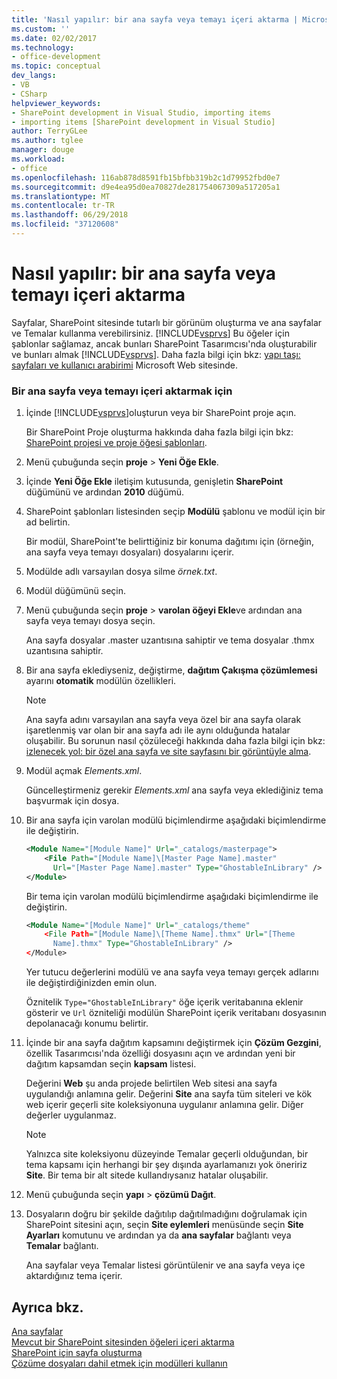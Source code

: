 ```yaml
---
title: 'Nasıl yapılır: bir ana sayfa veya temayı içeri aktarma | Microsoft Docs'
ms.custom: ''
ms.date: 02/02/2017
ms.technology:
- office-development
ms.topic: conceptual
dev_langs:
- VB
- CSharp
helpviewer_keywords:
- SharePoint development in Visual Studio, importing items
- importing items [SharePoint development in Visual Studio]
author: TerryGLee
ms.author: tglee
manager: douge
ms.workload:
- office
ms.openlocfilehash: 116ab878d8591fb15bfbb319b2c1d79952fbd0e7
ms.sourcegitcommit: d9e4ea95d0ea70827de281754067309a517205a1
ms.translationtype: MT
ms.contentlocale: tr-TR
ms.lasthandoff: 06/29/2018
ms.locfileid: "37120608"
---
```

# <a name="how-to-import-a-master-page-or-theme"></a>Nasıl yapılır: bir ana sayfa veya temayı içeri aktarma
  Sayfalar, SharePoint sitesinde tutarlı bir görünüm oluşturma ve ana sayfalar ve Temalar kullanma verebilirsiniz. [!INCLUDE[vsprvs](../sharepoint/includes/vsprvs-md.md)] Bu öğeler için şablonlar sağlamaz, ancak bunları SharePoint Tasarımcısı'nda oluşturabilir ve bunları almak [!INCLUDE[vsprvs](../sharepoint/includes/vsprvs-md.md)]. Daha fazla bilgi için bkz: [yapı taşı: sayfaları ve kullanıcı arabirimi](http://go.microsoft.com/fwlink/?LinkID=182095) Microsoft Web sitesinde.  
  
### <a name="to-import-a-master-page-or-theme"></a>Bir ana sayfa veya temayı içeri aktarmak için  
  
1.  İçinde [!INCLUDE[vsprvs](../sharepoint/includes/vsprvs-md.md)]oluşturun veya bir SharePoint proje açın.  
  
     Bir SharePoint Proje oluşturma hakkında daha fazla bilgi için bkz: [SharePoint projesi ve proje öğesi şablonları](../sharepoint/sharepoint-project-and-project-item-templates.md).  
  
2.  Menü çubuğunda seçin **proje** > **Yeni Öğe Ekle**.  
  
3.  İçinde **Yeni Öğe Ekle** iletişim kutusunda, genişletin **SharePoint** düğümünü ve ardından **2010** düğümü.  
  
4.  SharePoint şablonları listesinden seçip **Modülü** şablonu ve modül için bir ad belirtin.  
  
     Bir modül, SharePoint'te belirttiğiniz bir konuma dağıtımı için (örneğin, ana sayfa veya temayı dosyaları) dosyalarını içerir.  
  
5.  Modülde adlı varsayılan dosya silme *örnek.txt*.  
  
6.  Modül düğümünü seçin.  
  
7.  Menü çubuğunda seçin **proje** > **varolan öğeyi Ekle**ve ardından ana sayfa veya temayı dosya seçin.  
  
     Ana sayfa dosyalar .master uzantısına sahiptir ve tema dosyalar .thmx uzantısına sahiptir.  
  
8.  Bir ana sayfa eklediyseniz, değiştirme, **dağıtım Çakışma çözümlemesi** ayarını **otomatik** modülün özellikleri.  
  
    > [!NOTE]  
    >  Ana sayfa adını varsayılan ana sayfa veya özel bir ana sayfa olarak işaretlenmiş var olan bir ana sayfa adı ile aynı olduğunda hatalar oluşabilir. Bu sorunun nasıl çözüleceği hakkında daha fazla bilgi için bkz: [izlenecek yol: bir özel ana sayfa ve site sayfasını bir görüntüyle alma](../sharepoint/walkthrough-import-a-custom-master-page-and-site-page-with-an-image.md).  
  
9. Modül açmak *Elements.xml*.  
  
     Güncelleştirmeniz gerekir *Elements.xml* ana sayfa veya eklediğiniz tema başvurmak için dosya.  
  
10. Bir ana sayfa için varolan modülü biçimlendirme aşağıdaki biçimlendirme ile değiştirin.  
  
    ```xml  
    <Module Name="[Module Name]" Url="_catalogs/masterpage">  
        <File Path="[Module Name]\[Master Page Name].master"   
          Url="[Master Page Name].master" Type="GhostableInLibrary" />  
    </Module>  
    ```  
  
     Bir tema için varolan modülü biçimlendirme aşağıdaki biçimlendirme ile değiştirin.  
  
    ```xml  
    <Module Name="[Module Name]" Url="_catalogs/theme"   
        <File Path="[Module Name]\[Theme Name].thmx" Url="[Theme     
          Name].thmx" Type="GhostableInLibrary" />  
    </Module>  
    ```  
  
     Yer tutucu değerlerini modülü ve ana sayfa veya temayı gerçek adlarını ile değiştirdiğinizden emin olun.  
  
     Öznitelik `Type="GhostableInLibrary"` öğe içerik veritabanına eklenir gösterir ve `Url` özniteliği modülün SharePoint içerik veritabanı dosyasının depolanacağı konumu belirtir.  
  
11. İçinde bir ana sayfa dağıtım kapsamını değiştirmek için **Çözüm Gezgini**, özellik Tasarımcısı'nda özelliği dosyasını açın ve ardından yeni bir dağıtım kapsamdan seçin **kapsam** listesi.  
  
     Değerini **Web** şu anda projede belirtilen Web sitesi ana sayfa uygulandığı anlamına gelir. Değerini **Site** ana sayfa tüm siteleri ve kök web içerir geçerli site koleksiyonuna uygulanır anlamına gelir. Diğer değerler uygulanmaz.  
  
    > [!NOTE]  
    >  Yalnızca site koleksiyonu düzeyinde Temalar geçerli olduğundan, bir tema kapsamı için herhangi bir şey dışında ayarlamanızı yok öneririz **Site**. Bir tema bir alt sitede kullandıysanız hatalar oluşabilir.  
  
12. Menü çubuğunda seçin **yapı** > **çözümü Dağıt**.  
  
13. Dosyaların doğru bir şekilde dağıtılıp dağıtılmadığını doğrulamak için SharePoint sitesini açın, seçin **Site eylemleri** menüsünde seçin **Site Ayarları** komutunu ve ardından ya da **ana sayfalar**  bağlantı veya **Temalar** bağlantı.  
  
     Ana sayfalar veya Temalar listesi görüntülenir ve ana sayfa veya içe aktardığınız tema içerir.  
  
## <a name="see-also"></a>Ayrıca bkz.
 [Ana sayfalar](http://go.microsoft.com/fwlink/?LinkId=184955)   
 [Mevcut bir SharePoint sitesinden öğeleri içeri aktarma](../sharepoint/importing-items-from-an-existing-sharepoint-site.md)   
 [SharePoint için sayfa oluşturma](../sharepoint/creating-pages-for-sharepoint.md)   
 [Çözüme dosyaları dahil etmek için modülleri kullanın](../sharepoint/using-modules-to-include-files-in-the-solution.md)  
  
